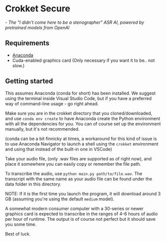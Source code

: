 # Crokket Secure
_- The "I didn't come here to be a stenographer" ASR AI, powered by pretrained models from OpenAI_

## Requirements
- [Anaconda](https://www.anaconda.com/)
- Cuda-enabled graphics card (Only necessary if you want it to be.. not slow.)

## Getting started
This assumes Anaconda (conda for short) has been installed.
We suggest using the terminal inside Visual Studio Code, but if you have a preferred way of command-line usage - go right ahead.

Make sure you are in the crokket directory that you cloned/downloaded, and use `conda env create` to have Anaconda create the Python environment with all the dependencies for you. You can of course set up the environment manually, but it's not recommended.

(conda can be a bit finnicky at times, a workaround for this kind of issue is to use Anaconda Navigator to launch a shell using the `crokket` environment and using that instead of the built-in one in VSCode)

Take your audio file, (only .wav files are supported as of right now), and place it somewhere you can easily copy or remember the file path.

To transcribe the audio, use `python main.py path/to/file.wav`. The transcript with the same name as your audio file can be found under the data folder in this directory. 

NOTE: If it is the first time you launch the program, it will download around 3 GB (assuming you're using the default `medium` model).

A somewhat modern consumer computer with a 30-series or newer graphics card is expected to transcribe in the ranges of 4-6 hours of audio per hour of runtime. The output is of course not perfect but it should save you some time.

Best of luck.